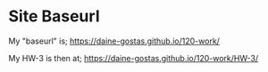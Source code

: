 # Site Baseurl

My "baseurl" is;
https://daine-gostas.github.io/120-work/

My HW-3 is then at;
https://daine-gostas.github.io/120-work/HW-3/
